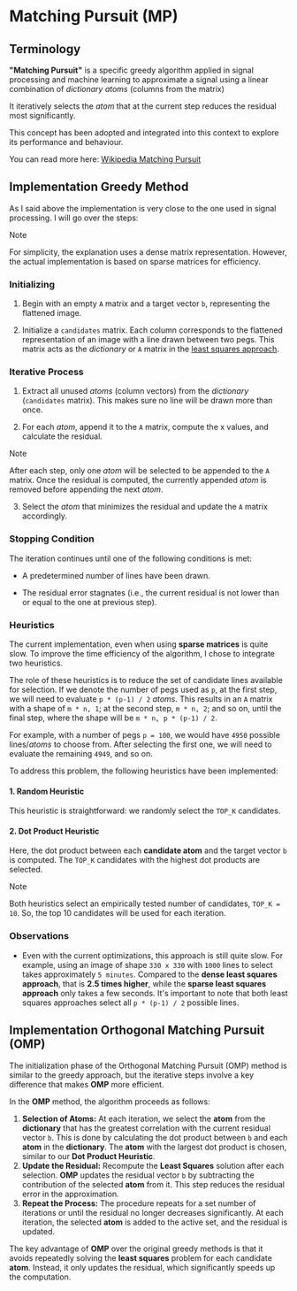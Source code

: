 # Matching Pursuit (MP)

## Terminology

**"Matching Pursuit"** is a specific greedy algorithm applied in signal processing and machine learning to approximate a signal using a linear combination of *dictionary atoms* (columns from the matrix)

It iteratively selects the *atom* that at the current step reduces the residual most significantly.

This concept has been adopted and integrated into this context to explore its performance and behaviour.

You can read more here: [Wikipedia Matching Pursuit](https://en.wikipedia.org/wiki/Matching_pursuit)

## Implementation Greedy Method

As I said above the implementation is very close to the one used in signal processing. I will go over the steps:
    
> [!NOTE]
> For simplicity, the explanation uses a dense matrix representation. However, the actual implementation is based on sparse matrices for efficiency.

### Initializing

1. Begin with an empty `A` matrix and a target vector `b`, representing the flattened image.

2. Initialize a `candidates` matrix. Each column corresponds to the flattened representation of an image with a line drawn between two pegs. This matrix acts as the *dictionary* or `A` matrix in the [least squares approach](02_least_squares.md).

### Iterative Process

1. Extract all unused *atoms* (column vectors) from the *dictionary* (`candidates` matrix). This makes sure no line will be drawn more than once.

2. For each *atom*, append it to the `A` matrix, compute the x values, and calculate the residual.

> [!NOTE]
> After each step, only one *atom* will be selected to be appended to the `A` matrix. Once the residual is computed, the currently appended *atom* is removed before appending the next *atom*.

3. Select the *atom* that minimizes the residual and update the `A` matrix accordingly.

### Stopping Condition

The iteration continues until one of the following conditions is met:

- A predetermined number of lines have been drawn.

- The residual error stagnates (i.e., the current residual is not lower than or equal to the one at previous step).

### Heuristics

The current implementation, even when using **sparse matrices** is quite slow. To improve the time efficiency of the algorithm, I chose to integrate two heuristics.

The role of these heuristics is to reduce the set of candidate lines available for selection. If we denote the number of pegs used as `p`, at the first step, we will need to evaluate `p * (p-1) / 2` *atoms*.
This results in an `A` matrix with a shape of `m * n, 1`; at the second step, `m * n, 2`; and so on, until the final step, where the shape will be `m * n, p * (p-1) / 2`.

For example, with a number of pegs `p = 100`, we would have `4950` possible lines/*atoms* to choose from. After selecting the first one, we will need to evaluate the remaining `4949`, and so on.

To address this problem, the following heuristics have been implemented:

#### 1. Random Heuristic

This heuristic is straightforward: we randomly select the `TOP_K` candidates.

#### 2. Dot Product Heuristic

Here, the dot product between each **candidate atom** and the target vector `b` is computed. The `TOP_K` candidates with the highest dot products are selected.

> [!NOTE]
> Both heuristics select an empirically tested number of candidates, `TOP_K = 10`. So, the top 10 candidates will be used for each iteration.

### Observations

- Even with the current optimizations, this approach is still quite slow. For example, using an image of shape `330 x 330` with `1000` lines to select takes approximately `5 minutes`. Compared to the **dense least squares approach**, that is **2.5 times higher**, while the **sparse least squares approach** only takes a few seconds. It's important to note that both least squares approaches select all `p * (p-1) / 2` possible lines.

## Implementation Orthogonal Matching Pursuit (OMP)

The initialization phase of the Orthogonal Matching Pursuit (OMP) method is similar to the greedy approach, but the iterative steps involve a key difference that makes **OMP** more efficient.

In the **OMP** method, the algorithm proceeds as follows:

1. **Selection of Atoms:** At each iteration, we select the **atom** from the **dictionary** that has the greatest correlation with the current residual vector `b`. This is done by calculating the dot product between `b` and each **atom** in the **dictionary**. The **atom** with the largest dot product is chosen, similar to our **Dot Product Heuristic**.
2. **Update the Residual:** Recompute the **Least Squares** solution after each selection. **OMP** updates the residual vector `b` by subtracting the contribution of the selected **atom** from it. This step reduces the residual error in the approximation.
3. **Repeat the Process:** The procedure repeats for a set number of iterations or until the residual no longer decreases significantly. At each iteration, the selected **atom** is added to the active set, and the residual is updated.

The key advantage of **OMP** over the original greedy methods is that it avoids repeatedly solving the **least squares** problem for each candidate **atom**. Instead, it only updates the residual, which significantly speeds up the computation.